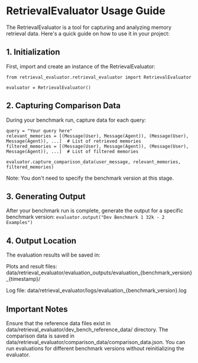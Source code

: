 # RetrievalEvaluator Usage Guide
The RetrievalEvaluator is a tool for capturing and analyzing memory retrieval data. Here's a quick guide on how to use it in your project:
## 1. Initialization
First, import and create an instance of the RetrievalEvaluator:
```
from retrieval_evaluator.retrieval_evaluator import RetrievalEvaluator

evaluator = RetrievalEvaluator()
```

## 2. Capturing Comparison Data
During your benchmark run, capture data for each query:
```
query = "Your query here"
relevant_memories = [(Message(User), Message(Agent)), (Message(User), Message(Agent)), ...]  # List of retrieved memories
filtered_memories = [(Message(User), Message(Agent)), (Message(User), Message(Agent)), ...]  # List of filtered memories

evaluator.capture_comparison_data(user_message, relevant_memories, filtered_memories)
```
Note: You don't need to specify the benchmark version at this stage.

## 3. Generating Output
After your benchmark run is complete, generate the output for a specific benchmark version:
   `evaluator.output("Dev Benchmark 1 32k - 2 Examples")`

## 4. Output Location
The evaluation results will be saved in:

Plots and result files: data/retrieval_evaluator/evaluation_outputs/evaluation_{benchmark_version}_{timestamp}/

Log file: data/retrieval_evaluator/logs/evaluation_{benchmark_version}.log

## Important Notes

Ensure that the reference data files exist in data/retrieval_evaluator/dev_bench_reference_data/ directory.
The comparison data is saved in data/retrieval_evaluator/comparison_data/comparison_data.json.
You can run evaluations for different benchmark versions without reinitializing the evaluator.
